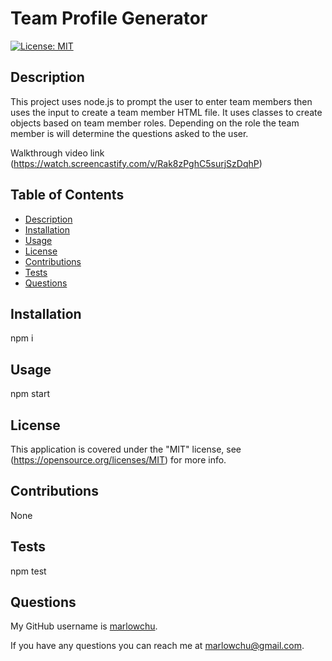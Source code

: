 # Team Profile Generator
 
 
  [![License: MIT](https://img.shields.io/badge/License-MIT-yellow)](https://opensource.org/licenses/MIT)
  

  ## Description

  This project uses node.js to prompt the user to enter team members then uses the input to create a team member HTML file. It uses classes to create objects based on team member roles. Depending on the role the team member is will determine the questions asked to the user.

   Walkthrough video link (https://watch.screencastify.com/v/Rak8zPghC5surjSzDqhP)


  ## Table of Contents

  * [Description](#description)
  * [Installation](#installation)
  * [Usage](#usage)
  * [License](#license)
  * [Contributions](#contributions)
  * [Tests](#tests)
  * [Questions](#questions)
 
  ## Installation

  npm i


  ## Usage

  npm start

  ## License

  This application is covered under the "MIT" license, see (https://opensource.org/licenses/MIT) for more info.
  

  ## Contributions

  None


  ## Tests

  npm test
 

  ## Questions  
  
  My GitHub username is [marlowchu](https://github.com/marlowchu).

  If you have any questions you can reach me at marlowchu@gmail.com.
  
